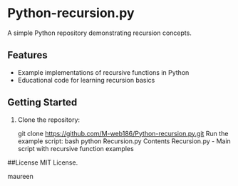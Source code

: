 # Python-recursion.py

A simple Python repository demonstrating recursion concepts.

## Features

- Example implementations of recursive functions in Python
- Educational code for learning recursion basics

## Getting Started

1. Clone the repository:

   git clone https://github.com/M-web186/Python-recursion.py.git
Run the example script:
bash
python Recursion.py
Contents
Recursion.py - Main script with recursive function examples

##License
MIT License.

maureen
